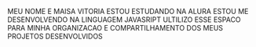 MEU NOME E MAISA VITORIA 
ESTOU ESTUDANDO NA ALURA
ESTOU ME DESENVOLVENDO NA LINGUAGEM JAVASRIPT
ULTILIZO ESSE ESPACO PARA MINHA ORGANIZACAO E COMPARTILHAMENTO DOS MEUS PROJETOS DESENVOLVIDOS
